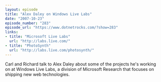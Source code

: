```yaml
---
layout: episode
title: "Alex Daley on Windows Live Labs"
date: "2007-10-23"
episode_number: "283"
episode_url: "https://www.dotnetrocks.com/?show=283"
links:
- title: "Microsoft Live Labs"
  url: "http://labs.live.com/"
- title: "PhotoSynth"
  url: "http://labs.live.com/photosynth/"
---
```


Carl and Richard talk to Alex Daley about some of the projects he's working on at Windows Live Labs, a division of Microsoft Research that focuses on shipping new web technologies.
